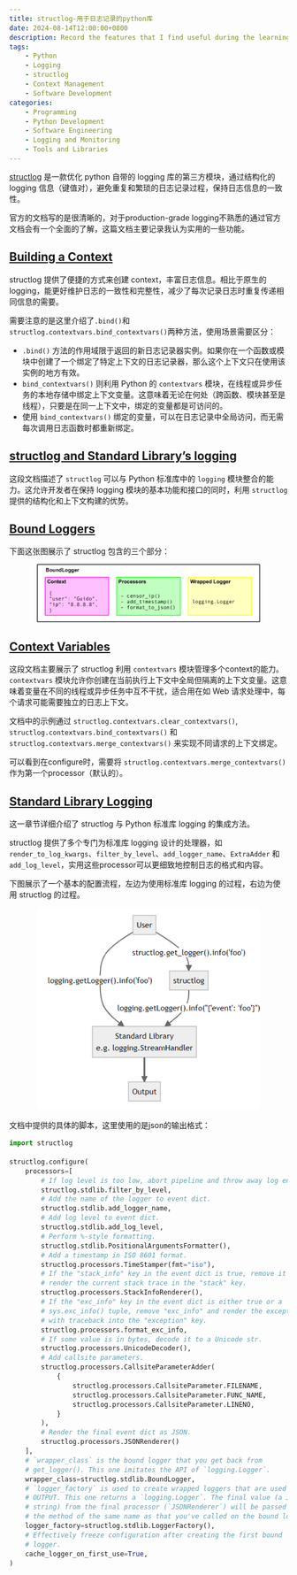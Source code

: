 ```yaml
---
title: structlog-用于日志记录的python库
date: 2024-08-14T12:00:00+0800
description: Record the features that I find useful during the learning process
tags:
    - Python
    - Logging
    - structlog
    - Context Management
    - Software Development
categories:
    - Programming
    - Python Development
    - Software Engineering
    - Logging and Monitoring
    - Tools and Libraries
---
```


[structlog](https://www.structlog.org/en/stable/) 是一款优化 python 自带的 logging 库的第三方模块，通过结构化的 logging 信息（键值对），避免重复和繁琐的日志记录过程，保持日志信息的一致性。

官方的文档写的是很清晰的，对于production-grade logging不熟悉的通过官方文档会有一个全面的了解，这篇文档主要记录我认为实用的一些功能。

## [Building a Context](https://www.structlog.org/en/stable/getting-started.html#building-a-context)

structlog 提供了便捷的方式来创建 context，丰富日志信息。相比于原生的 logging，能更好维护日志的一致性和完整性，减少了每次记录日志时重复传递相同信息的需要。

需要注意的是这里介绍了`.bind()`和`structlog.contextvars.bind_contextvars()`两种方法，使用场景需要区分：

- `.bind()` 方法的作用域限于返回的新日志记录器实例。如果你在一个函数或模块中创建了一个绑定了特定上下文的日志记录器，那么这个上下文只在使用该实例的地方有效。
- `bind_contextvars()` 则利用 Python 的 `contextvars` 模块，在线程或异步任务的本地存储中绑定上下文变量。这意味着无论在何处（跨函数、模块甚至是线程），只要是在同一上下文中，绑定的变量都是可访问的。
- 使用 `bind_contextvars()` 绑定的变量，可以在日志记录中全局访问，而无需每次调用日志函数时都重新绑定。

## [structlog and Standard Library’s logging](https://www.structlog.org/en/stable/getting-started.html#structlog-and-standard-librarys-logging)

这段文档描述了 `structlog` 可以与 Python 标准库中的 `logging` 模块整合的能力。这允许开发者在保持 logging 模块的基本功能和接口的同时，利用 `structlog` 提供的结构化和上下文构建的优势。

## [Bound Loggers](https://www.structlog.org/en/stable/bound-loggers.html#bound-loggers)

下面这张图展示了 structlog 包含的三个部分：

<div style="text-align: center;">
  <img src="images/BoundLogger.svg" alt="Bound Logger Diagram" style="width: 80%;" />
</div>

## [Context Variables](https://www.structlog.org/en/stable/contextvars.html#context-variables)

这段文档主要展示了 structlog 利用 `contextvars` 模块管理多个context的能力。`contextvars` 模块允许你创建在当前执行上下文中全局但隔离的上下文变量。这意味着变量在不同的线程或异步任务中互不干扰，适合用在如 Web 请求处理中，每个请求可能需要独立的日志上下文。

文档中的示例通过 `structlog.contextvars.clear_contextvars()`, `structlog.contextvars.bind_contextvars()` 和 `structlog.contextvars.merge_contextvars()` 来实现不同请求的上下文绑定。

可以看到在configure时，需要将 `structlog.contextvars.merge_contextvars()` 作为第一个processor（默认的）。

## [Standard Library Logging](https://www.structlog.org/en/stable/standard-library.html#standard-library-logging)

这一章节详细介绍了 structlog 与 Python 标准库 logging 的集成方法。

structlog 提供了多个专门为标准库 logging 设计的处理器，如 `render_to_log_kwargs`、`filter_by_level`、`add_logger_name`、`ExtraAdder` 和 `add_log_level`，实用这些processor可以更细致地控制日志的格式和内容。


下图展示了一个基本的配置流程，左边为使用标准库 logging 的过程，右边为使用 structlog 的过程。

<div style="text-align: center;">
  <img src="images/basic_config_diagram.png" alt="Basic Configuration Workflow Diagram" style="width: 80%;" />
</div>


文档中提供的具体的脚本，这里使用的是json的输出格式：

```python
import structlog

structlog.configure(
    processors=[
        # If log level is too low, abort pipeline and throw away log entry.
        structlog.stdlib.filter_by_level,
        # Add the name of the logger to event dict.
        structlog.stdlib.add_logger_name,
        # Add log level to event dict.
        structlog.stdlib.add_log_level,
        # Perform %-style formatting.
        structlog.stdlib.PositionalArgumentsFormatter(),
        # Add a timestamp in ISO 8601 format.
        structlog.processors.TimeStamper(fmt="iso"),
        # If the "stack_info" key in the event dict is true, remove it and
        # render the current stack trace in the "stack" key.
        structlog.processors.StackInfoRenderer(),
        # If the "exc_info" key in the event dict is either true or a
        # sys.exc_info() tuple, remove "exc_info" and render the exception
        # with traceback into the "exception" key.
        structlog.processors.format_exc_info,
        # If some value is in bytes, decode it to a Unicode str.
        structlog.processors.UnicodeDecoder(),
        # Add callsite parameters.
        structlog.processors.CallsiteParameterAdder(
            {
                structlog.processors.CallsiteParameter.FILENAME,
                structlog.processors.CallsiteParameter.FUNC_NAME,
                structlog.processors.CallsiteParameter.LINENO,
            }
        ),
        # Render the final event dict as JSON.
        structlog.processors.JSONRenderer()
    ],
    # `wrapper_class` is the bound logger that you get back from
    # get_logger(). This one imitates the API of `logging.Logger`.
    wrapper_class=structlog.stdlib.BoundLogger,
    # `logger_factory` is used to create wrapped loggers that are used for
    # OUTPUT. This one returns a `logging.Logger`. The final value (a JSON
    # string) from the final processor (`JSONRenderer`) will be passed to
    # the method of the same name as that you've called on the bound logger.
    logger_factory=structlog.stdlib.LoggerFactory(),
    # Effectively freeze configuration after creating the first bound
    # logger.
    cache_logger_on_first_use=True,
)
```
